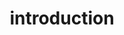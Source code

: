 --- 
layout: intro
title: introduction
permalink: "/modules/introduction/"
video: CaseStudy1-HHsmall.mp4
background: intro.jpeg

objectives:
  - objective: Learners will analyze the components of primary health care
    application: Identifies differences between community heath settings and acute/residential practice settings

  - objective: Learners will differentiate between hazards and risks and potential mitigation strategies
    application: Adapts nursing practice to address unique health care needs of diverse HH clients.
    
  - objective: Learners will identify diverse practice settings
    application: Provides professional safe, competent, and ethical care when working autonomously or with multiples stakeholders in home/community setting.

  - objective: Learners will reflect on the role of the community health nurse, their role within the interprofessional team and ways of team communication
    application: Demonstrates the ability to focus on providing care in multiple home environments and settings with potential for multiples distractions and interruptions (e.g. noisy, multiples family members interrupting, pets, other hazards).

cases:
  - name: Call of Nature
    image: toilet.jpg
    url: call-of-nature
  - name: Bereaved
    image: breieved.jpg
    url: bereaved
  - name: Verbal Abuse
    image: verbalabuse.jpg
    url: vebal-abuse
  - name: Burnt Out
    image: burnout.jpg
    url: burnt-out

more:
  - title: Primary Care
    image: modules/pcc/topic/HolisticCare2.jpg
    url: primary-care
  - title: Community Health
    image: modules/pcc/topic/CareoftheOlderAdult.jpg
    url: clinicians
  - title: Environment
    image: modules/pcc/topic/ManagingChronicConditions.jpg
    url: environment
  - title: Hand Hygiene
    image: modules/pcc/topic/CarePlanning.jpg
    url: hand-hygiene
  - title: Deliverables
    image: modules/pcc/topic/Deliverable.jpg
    url: deliverables
---